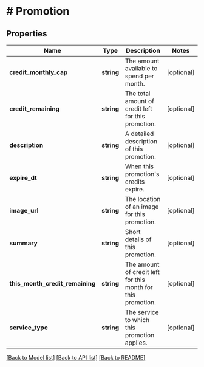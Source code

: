 # # Promotion

## Properties

Name | Type | Description | Notes
------------ | ------------- | ------------- | -------------
**credit_monthly_cap** | **string** | The amount available to spend per month. | [optional]
**credit_remaining** | **string** | The total amount of credit left for this promotion. | [optional]
**description** | **string** | A detailed description of this promotion. | [optional]
**expire_dt** | **string** | When this promotion&#39;s credits expire. | [optional]
**image_url** | **string** | The location of an image for this promotion. | [optional]
**summary** | **string** | Short details of this promotion. | [optional]
**this_month_credit_remaining** | **string** | The amount of credit left for this month for this promotion. | [optional]
**service_type** | **string** | The service to which this promotion applies. | [optional]

[[Back to Model list]](../../README.md#models) [[Back to API list]](../../README.md#endpoints) [[Back to README]](../../README.md)
